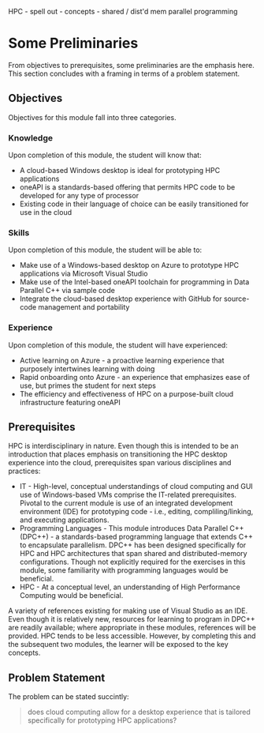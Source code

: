 


HPC - spell out - concepts - shared / dist'd mem parallel programming 

# Some Preliminaries 

From objectives to prerequisites, some preliminaries are the emphasis here. This section concludes with a framing in terms of a problem statement. 

## Objectives 

Objectives for this module fall into three categories.

### Knowledge

Upon completion of this module, the student will know that:

- A cloud-based Windows desktop is ideal for prototyping HPC applications 
- oneAPI is a standards-based offering that permits HPC code to be developed for any type of processor 
- Existing code in their language of choice can be easily transitioned for use in the cloud 

### Skills

Upon completion of this module, the student will be able to:

- Make use of a Windows-based desktop on Azure to prototype HPC applications via Microsoft Visual Studio 
- Make use of the Intel-based oneAPI toolchain for programming in Data Parallel C++ via sample code 
- Integrate the cloud-based desktop experience with GitHub for source-code management and portability 

### Experience

Upon completion of this module, the student will have experienced:

- Active learning on Azure - a proactive learning experience that purposely intertwines learning with doing 
- Rapid onboarding onto Azure - an experience that emphasizes ease of use, but primes the student for next steps  
- The efficiency and effectiveness of HPC on a purpose-built cloud infrastructure featuring oneAPI

## Prerequisites 

HPC is interdisciplinary in nature. Even though this is intended to be an introduction that places emphasis on transitioning the HPC desktop experience into the cloud, prerequisites span various disciplines and practices:

- IT - High-level, conceptual understandings of cloud computing and GUI use of Windows-based VMs comprise the IT-related prerequisites. Pivotal to the current module is use of an integrated development environment (IDE) for prototyping code - i.e., editing, compliling/linking, and executing applications. 
- Programming Languages - This module introduces Data Parallel C++ (DPC++) - a standards-based programming language that extends C++ to encapsulate parallelism. DPC++ has been designed specifically for HPC and HPC architectures that span shared and distributed-memory configurations. Though not explicitly required for the exercises in this module, some familiarity with programming languages would be beneficial. 
- HPC - At a conceptual level, an understanding of High Performance Computing would be beneficial. 

A variety of references existing for making use of Visual Studio as an IDE. Even though it is relatively new, resources for learning to program in DPC++ are readily available; where appropriate in these modules, references will be provided. HPC tends to be less accessible. However, by completing this and the subsequent two modules, the learner will be exposed to the key concepts. 

## Problem Statement 

The problem can be stated succintly:

> does cloud computing allow for a desktop experience that is tailored specifically for prototyping HPC applications? 